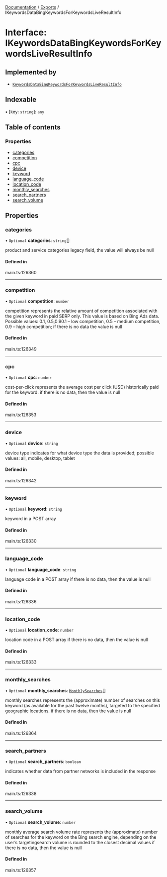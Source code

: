 [Documentation](../README.md) / [Exports](../modules.md) / IKeywordsDataBingKeywordsForKeywordsLiveResultInfo

# Interface: IKeywordsDataBingKeywordsForKeywordsLiveResultInfo

## Implemented by

- [`KeywordsDataBingKeywordsForKeywordsLiveResultInfo`](../classes/KeywordsDataBingKeywordsForKeywordsLiveResultInfo.md)

## Indexable

▪ [key: `string`]: `any`

## Table of contents

### Properties

- [categories](IKeywordsDataBingKeywordsForKeywordsLiveResultInfo.md#categories)
- [competition](IKeywordsDataBingKeywordsForKeywordsLiveResultInfo.md#competition)
- [cpc](IKeywordsDataBingKeywordsForKeywordsLiveResultInfo.md#cpc)
- [device](IKeywordsDataBingKeywordsForKeywordsLiveResultInfo.md#device)
- [keyword](IKeywordsDataBingKeywordsForKeywordsLiveResultInfo.md#keyword)
- [language\_code](IKeywordsDataBingKeywordsForKeywordsLiveResultInfo.md#language_code)
- [location\_code](IKeywordsDataBingKeywordsForKeywordsLiveResultInfo.md#location_code)
- [monthly\_searches](IKeywordsDataBingKeywordsForKeywordsLiveResultInfo.md#monthly_searches)
- [search\_partners](IKeywordsDataBingKeywordsForKeywordsLiveResultInfo.md#search_partners)
- [search\_volume](IKeywordsDataBingKeywordsForKeywordsLiveResultInfo.md#search_volume)

## Properties

### categories

• `Optional` **categories**: `string`[]

product and service categories
legacy field, the value will always be null

#### Defined in

main.ts:126360

___

### competition

• `Optional` **competition**: `number`

competition
represents the relative amount of competition associated with the given keyword in paid SERP only. This value is based on Bing Ads data.
Possible values: 0.1, 0.5,0.90.1 – low competition,
0.5 – medium competition,
0.9 – high competition;
if there is no data the value is null

#### Defined in

main.ts:126349

___

### cpc

• `Optional` **cpc**: `number`

cost-per-click
represents the average cost per click (USD) historically paid for the keyword.
if there is no data, then the value is null

#### Defined in

main.ts:126353

___

### device

• `Optional` **device**: `string`

device type
indicates for what device type the data is provided;
possible values: all, mobile, desktop, tablet

#### Defined in

main.ts:126342

___

### keyword

• `Optional` **keyword**: `string`

keyword in a POST array

#### Defined in

main.ts:126330

___

### language\_code

• `Optional` **language\_code**: `string`

language code in a POST array
if there is no data, then the value is null

#### Defined in

main.ts:126336

___

### location\_code

• `Optional` **location\_code**: `number`

location code in a POST array
if there is no data, then the value is null

#### Defined in

main.ts:126333

___

### monthly\_searches

• `Optional` **monthly\_searches**: [`MonthlySearches`](../classes/MonthlySearches.md)[]

monthly searches
represents the (approximate) number of searches on this keyword (as available for the past twelve months), targeted to the specified geographic locations.
if there is no data, then the value is null

#### Defined in

main.ts:126364

___

### search\_partners

• `Optional` **search\_partners**: `boolean`

indicates whether data from partner networks is included in the response

#### Defined in

main.ts:126338

___

### search\_volume

• `Optional` **search\_volume**: `number`

monthly average search volume rate
represents the (approximate) number of searches for the keyword on the Bing search engine, depending on the user’s targetingsearch volume is rounded to the closest decimal values
if there is no data, then the value is null

#### Defined in

main.ts:126357
